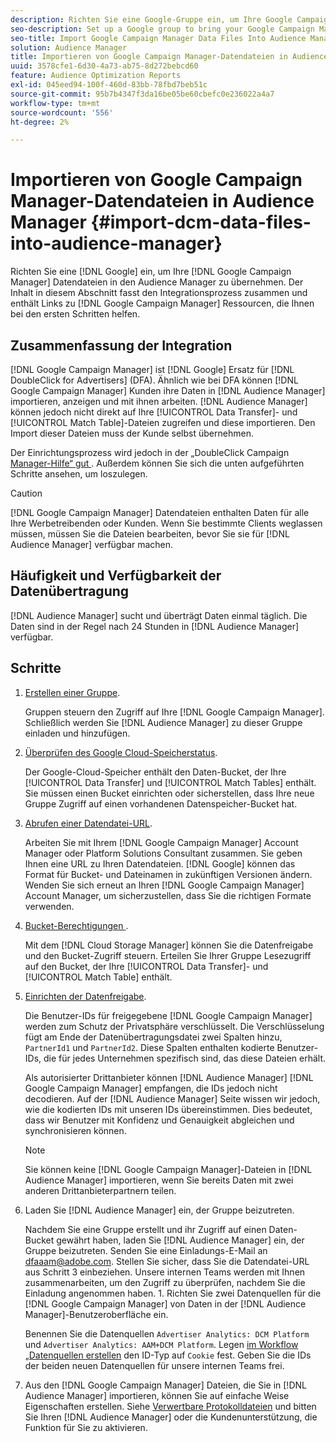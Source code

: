 ```yaml
---
description: Richten Sie eine Google-Gruppe ein, um Ihre Google Campaign Manager-Datendateien in den Audience Manager zu übernehmen. Der Inhalt in diesem Abschnitt fasst den Integrationsprozess zusammen und enthält Links zu Google Campaign Manager-Ressourcen, die Ihnen bei den ersten Schritten helfen.
seo-description: Set up a Google group to bring your Google Campaign Manager data files into Audience Manager. The content in this section summarizes the integration process and provides you with links to Google Campaign Manager resources to help you get started.
seo-title: Import Google Campaign Manager Data Files Into Audience Manager
solution: Audience Manager
title: Importieren von Google Campaign Manager-Datendateien in Audience Manager
uuid: 3578cfe1-6d30-4a73-ab75-8d272bebcd60
feature: Audience Optimization Reports
exl-id: 045eed94-100f-460d-83bb-78fbd7beb51c
source-git-commit: 95b7b4347f3da16be05be60cbefc0e236022a4a7
workflow-type: tm+mt
source-wordcount: '556'
ht-degree: 2%

---
```


# Importieren von Google Campaign Manager-Datendateien in Audience Manager {#import-dcm-data-files-into-audience-manager}

Richten Sie eine [!DNL Google] ein, um Ihre [!DNL Google Campaign Manager] Datendateien in den Audience Manager zu übernehmen. Der Inhalt in diesem Abschnitt fasst den Integrationsprozess zusammen und enthält Links zu [!DNL Google Campaign Manager] Ressourcen, die Ihnen bei den ersten Schritten helfen.

## Zusammenfassung der Integration

[!DNL Google Campaign Manager] ist [!DNL Google] Ersatz für [!DNL DoubleClick for Advertisers] (DFA). Ähnlich wie bei DFA können [!DNL Google Campaign Manager] Kunden ihre Daten in [!DNL Audience Manager] importieren, anzeigen und mit ihnen arbeiten. [!DNL Audience Manager] können jedoch nicht direkt auf Ihre [!UICONTROL Data Transfer]- und [!UICONTROL Match Table]-Dateien zugreifen und diese importieren. Den Import dieser Dateien muss der Kunde selbst übernehmen.

Der Einrichtungsprozess wird jedoch in der „DoubleClick Campaign [Manager-Hilfe“ gut ](https://support.google.com/dcm/partner/answer/2941575?hl=en&amp;ref_topic=6107456). Außerdem können Sie sich die unten aufgeführten Schritte ansehen, um loszulegen.

>[!CAUTION]
>
>[!DNL Google Campaign Manager] Datendateien enthalten Daten für alle Ihre Werbetreibenden oder Kunden. Wenn Sie bestimmte Clients weglassen müssen, müssen Sie die Dateien bearbeiten, bevor Sie sie für [!DNL Audience Manager] verfügbar machen.

## Häufigkeit und Verfügbarkeit der Datenübertragung

[!DNL Audience Manager] sucht und überträgt Daten einmal täglich. Die Daten sind in der Regel nach 24 Stunden in [!DNL Audience Manager] verfügbar.

## Schritte

1. [Erstellen einer Gruppe](https://support.google.com/dcm/partner/answer/3370419?hl=en&amp;ref_topic=6107456).

   Gruppen steuern den Zugriff auf Ihre [!DNL Google Campaign Manager]. Schließlich werden Sie [!DNL Audience Manager] zu dieser Gruppe einladen und hinzufügen.

1. [Überprüfen des Google Cloud-Speicherstatus](https://support.google.com/dcm/partner/answer/3370481?hl=en&amp;ref_topic=6107456).

   Der Google-Cloud-Speicher enthält den Daten-Bucket, der Ihre [!UICONTROL Data Transfer] und [!UICONTROL Match Tables] enthält. Sie müssen einen Bucket einrichten oder sicherstellen, dass Ihre neue Gruppe Zugriff auf einen vorhandenen Datenspeicher-Bucket hat.

1. [Abrufen einer Datendatei-URL](https://support.google.com/dcm/partner/answer/3370482?hl=en&amp;ref_topic=6107456).

   Arbeiten Sie mit Ihrem [!DNL Google Campaign Manager] Account Manager oder Platform Solutions Consultant zusammen. Sie geben Ihnen eine URL zu Ihren Datendateien. [!DNL Google] können das Format für Bucket- und Dateinamen in zukünftigen Versionen ändern. Wenden Sie sich erneut an Ihren [!DNL Google Campaign Manager] Account Manager, um sicherzustellen, dass Sie die richtigen Formate verwenden.

1. [Bucket-Berechtigungen ](https://cloud.google.com/storage/docs/cloud-console?csw=1#_bucketpermission).

   Mit dem [!DNL Cloud Storage Manager] können Sie die Datenfreigabe und den Bucket-Zugriff steuern. Erteilen Sie Ihrer Gruppe Lesezugriff auf den Bucket, der Ihre [!UICONTROL Data Transfer]- und [!UICONTROL Match Table] enthält.

1. [Einrichten der Datenfreigabe](https://support.google.com/dcm/partner/answer/6206106?hl=en).

   Die Benutzer-IDs für freigegebene [!DNL Google Campaign Manager] werden zum Schutz der Privatsphäre verschlüsselt. Die Verschlüsselung fügt am Ende der Datenübertragungsdatei zwei Spalten hinzu, `PartnerId1` und `PartnerId2`. Diese Spalten enthalten kodierte Benutzer-IDs, die für jedes Unternehmen spezifisch sind, das diese Dateien erhält.

   Als autorisierter Drittanbieter können [!DNL Audience Manager] [!DNL Google Campaign Manager] empfangen, die IDs jedoch nicht decodieren. Auf der [!DNL Audience Manager] Seite wissen wir jedoch, wie die kodierten IDs mit unseren IDs übereinstimmen. Dies bedeutet, dass wir Benutzer mit Konfidenz und Genauigkeit abgleichen und synchronisieren können.

   >[!NOTE]
   >Sie können keine [!DNL Google Campaign Manager]-Dateien in [!DNL Audience Manager] importieren, wenn Sie bereits Daten mit zwei anderen Drittanbieterpartnern teilen.

1. Laden Sie [!DNL Audience Manager] ein, der Gruppe beizutreten.

   Nachdem Sie eine Gruppe erstellt und ihr Zugriff auf einen Daten-Bucket gewährt haben, laden Sie [!DNL Audience Manager] ein, der Gruppe beizutreten. Senden Sie eine Einladungs-E-Mail an dfaaam@adobe.com. Stellen Sie sicher, dass Sie die Datendatei-URL aus Schritt 3 einbeziehen. Unsere internen Teams werden mit Ihnen zusammenarbeiten, um den Zugriff zu überprüfen, nachdem Sie die Einladung angenommen haben. 1. Richten Sie zwei Datenquellen für die [!DNL Google Campaign Manager] von Daten in der [!DNL Audience Manager]-Benutzeroberfläche ein.

   Benennen Sie die Datenquellen `Advertiser Analytics: DCM Platform` und `Advertiser Analytics: AAM+DCM Platform`. Legen [ im Workflow „Datenquellen erstellen](../../../features/manage-datasources.md#create-data-source) den ID-Typ auf `Cookie` fest. Geben Sie die IDs der beiden neuen Datenquellen für unsere internen Teams frei.

1. Aus den [!DNL Google Campaign Manager] Dateien, die Sie in [!DNL Audience Manager] importieren, können Sie auf einfache Weise Eigenschaften erstellen. Siehe [Verwertbare Protokolldateien](../../../integration/media-data-integration/actionable-log-files.md) und bitten Sie Ihren [!DNL Audience Manager] oder die Kundenunterstützung, die Funktion für Sie zu aktivieren.
